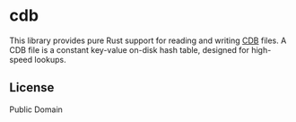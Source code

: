 cdb
====

This library provides pure Rust support for reading and writing
[CDB][cdb] files.  A CDB file is a constant key-value on-disk hash
table, designed for high-speed lookups.

[cdb]: http://cr.yp.to/cdb.html

## License

Public Domain
